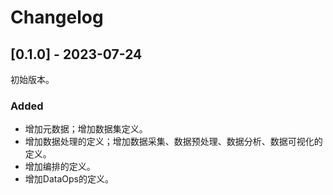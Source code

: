# Changelog

<!--
All notable changes to this project will be documented in this file.

The format is based on [Keep a Changelog](http://keepachangelog.com/en/1.0.0/)
and this project adheres to [Semantic Versioning](http://semver.org/spec/v2.0.0.html).
-->

## [0.1.0] - 2023-07-24

初始版本。

### Added

- 增加元数据；增加数据集定义。
- 增加数据处理的定义；增加数据采集、数据预处理、数据分析、数据可视化的定义。
- 增加编排的定义。
- 增加DataOps的定义。
